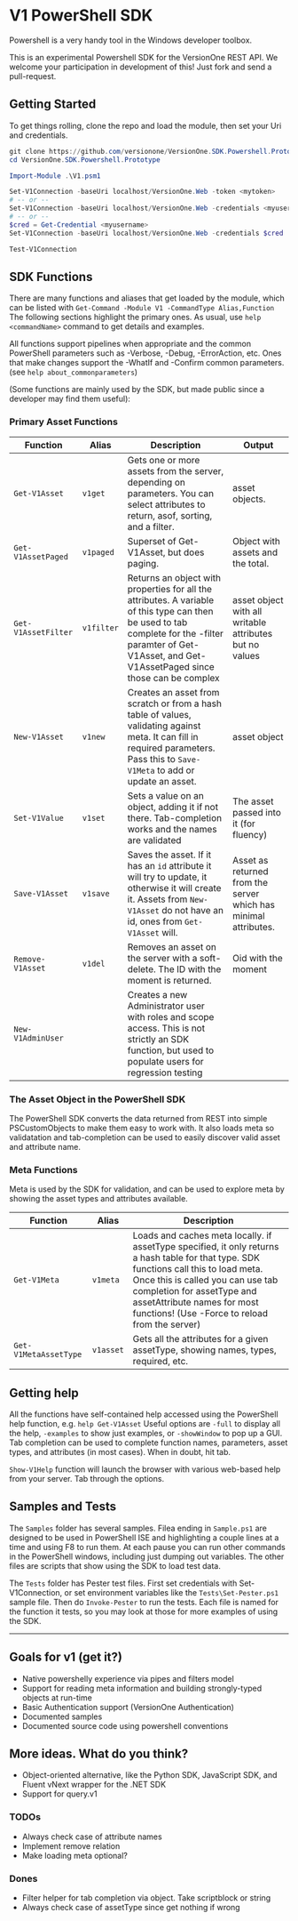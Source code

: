 # V1 PowerShell SDK 
Powershell is a very handy tool in the Windows developer toolbox.

This is an experimental Powershell SDK for the VersionOne REST API. We welcome your participation in development of this! Just fork and send a pull-request.

## Getting Started
To get things rolling, clone the repo and load the module, then set your Uri and credentials.

```Powershell
git clone https://github.com/versionone/VersionOne.SDK.Powershell.Prototype.git
cd VersionOne.SDK.Powershell.Prototype

Import-Module .\V1.psm1

Set-V1Connection -baseUri localhost/VersionOne.Web -token <mytoken>
# -- or --
Set-V1Connection -baseUri localhost/VersionOne.Web -credentials <myusername>
# -- or --
$cred = Get-Credential <myusername>
Set-V1Connection -baseUri localhost/VersionOne.Web -credentials $cred

Test-V1Connection
```

## SDK Functions 
There are many functions and aliases that get loaded by the module, which can be listed with ```Get-Command -Module V1 -CommandType Alias,Function``` The following sections highlight the primary ones.  As usual, use ```help <commandName>``` command to get details and examples.  

All functions support pipelines when appropriate and the common PowerShell parameters such as -Verbose, -Debug, -ErrorAction, etc. Ones that make changes support the -WhatIf and -Confirm common parameters. (see ```help about_commonparameters```) 

(Some functions are mainly used by the SDK, but made public since a developer may find them useful):

### Primary Asset Functions

| Function                | Alias | Description | Output |
|-------------------------|-------|-------------|--------|
|`Get-V1Asset`| `v1get` | Gets one or more assets from the server, depending on parameters.  You can select attributes to return, asof, sorting, and a filter.| asset objects. |
|`Get-V1AssetPaged`| `v1paged` | Superset of Get-V1Asset, but does paging. | Object with assets and the total. | 
|`Get-V1AssetFilter`| `v1filter` | Returns an object with properties for all the attributes.  A variable of this type can then be used to tab complete for the -filter paramter of Get-V1Asset, and Get-V1AssetPaged since those can be complex| asset object with all writable attributes but no values |
|`New-V1Asset`| `v1new` | Creates an asset from scratch or from a hash table of values, validating against meta.  It can fill in required parameters.  Pass this to ```Save-V1Meta``` to add or update an asset. | asset object |
|`Set-V1Value`| `v1set` | Sets a value on an object, adding it if not there.  Tab-completion works and the names are validated | The asset passed into it (for fluency) |
|`Save-V1Asset`| `v1save` | Saves the asset.  If it has an ```id``` attribute it will try to update, it otherwise it will create it.  Assets from ```New-V1Asset``` do not have an id, ones from ```Get-V1Asset``` will. | Asset as returned from the server which has minimal attributes. |
|`Remove-V1Asset`| `v1del` | Removes an asset on the server with a soft-delete.  The ID with the moment is returned. | Oid with the moment |
|`New-V1AdminUser`|| Creates a new Administrator user with roles and scope access.  This is not strictly an SDK function, but used to populate users for regression testing ||

### The Asset Object in the PowerShell SDK
The PowerShell SDK converts the data returned from REST into simple PSCustomObjects to make them easy to work with.  It also loads meta so validatation and tab-completion can be used to easily discover valid asset and attribute name.

### Meta Functions
Meta is used by the SDK for validation, and can be used to explore meta by showing the asset types and attributes available. 

| Function                | Alias | Description |
|-------------------------|-------|-------------|
|`Get-V1Meta`| `v1meta` | Loads and caches meta locally.  if assetType specified, it only returns a hash table for that type.  SDK functions call this to load meta.  Once this is called you can use tab completion for assetType and assetAttribute names for most functions! (Use -Force to reload from the server)|
|`Get-V1MetaAssetType`| `v1asset` | Gets all the attributes for a given assetType, showing names, types, required, etc. |

## Getting help
All the functions have self-contained help accessed using the PowerShell help function, e.g. ```help Get-V1Asset```  Useful options are ```-full``` to display all the help, ```-examples``` to show just examples, or ```-showWindow``` to pop up a GUI.  Tab completion can be used to complete function names, parameters, asset types, and attributes (in most cases).  When in doubt, hit tab.

```Show-V1Help``` function will launch the browser with various web-based help from your server.  Tab through the options.

## Samples and Tests
The `Samples` folder has several samples. Filea ending in `Sample.ps1` are designed to be used in PowerShell ISE and highlighting a couple lines at a time and using F8 to run them.  At each pause you can run other commands in the PowerShell windows, including just dumping out variables.  The other files are scripts that show using the SDK to load test data.

The `Tests` folder has Pester test files.  First set credentials with Set-V1Connection, or set environment variables like the ```Tests\Set-Pester.ps1``` sample file.  Then do ``Invoke-Pester`` to run the tests.  Each file is named for the function it tests, so you may look at those for more examples of using the SDK. 

---------------------------
## Goals for v1 (get it?)

* Native powershelly experience via pipes and filters model
* Support for reading meta information and building strongly-typed objects at run-time
* Basic Authentication support (VersionOne Authentication)
* Documented samples
* Documented source code using powershell conventions

## More ideas. What do you think?

* Object-oriented alternative, like the Python SDK, JavaScript SDK, and Fluent vNext wrapper for the .NET SDK
* Support for query.v1

### TODOs
 * Always check case of attribute names
 * Implement remove relation
 * Make loading meta optional?
 
### Dones 
 * Filter helper for tab completion via object.  Take scriptblock or string
 * Always check case of assetType since get nothing if wrong
